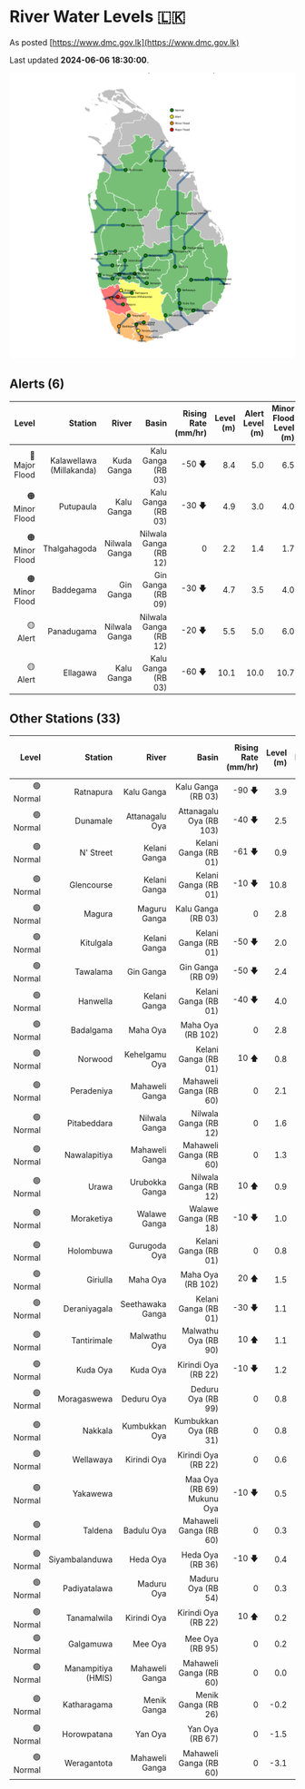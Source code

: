 # River Water Levels :sri_lanka:

As posted [https://www.dmc.gov.lk](https://www.dmc.gov.lk)

Last updated **2024-06-06 18:30:00**.

<div id="river-water-level-map">

![images/river-water-level-map.png](images/river-water-level-map.png)

</div>

## Alerts (6)

| Level | Station | River | Basin | Rising Rate (mm/hr) | Level (m) | Alert Level (m) | Minor Flood Level (m) | Major Flood Level (m) |
| --: | --: | --: | --: | --: | --: | --: | --: | --: |
| 🔴 Major Flood | Kalawellawa (Millakanda) | Kuda Ganga | Kalu Ganga (RB 03) | -50 🡇 | 8.4 | 5.0 | 6.5 | 8.0 |
| 🟠 Minor Flood | Putupaula | Kalu Ganga | Kalu Ganga (RB 03) | -30 🡇 | 4.9 | 3.0 | 4.0 | 5.0 |
| 🟠 Minor Flood | Thalgahagoda | Nilwala Ganga | Nilwala Ganga (RB 12) | 0  | 2.2 | 1.4 | 1.7 | 2.8 |
| 🟠 Minor Flood | Baddegama | Gin Ganga | Gin Ganga (RB 09) | -30 🡇 | 4.7 | 3.5 | 4.0 | 5.0 |
| 🟡 Alert | Panadugama | Nilwala Ganga | Nilwala Ganga (RB 12) | -20 🡇 | 5.5 | 5.0 | 6.0 | 7.5 |
| 🟡 Alert | Ellagawa | Kalu Ganga | Kalu Ganga (RB 03) | -60 🡇 | 10.1 | 10.0 | 10.7 | 12.2 |

## Other Stations (33)

| Level | Station | River | Basin | Rising Rate (mm/hr) | Level (m) | Alert Level (m) | Minor Flood Level (m) | Major Flood Level (m) |
| --: | --: | --: | --: | --: | --: | --: | --: | --: |
| 🟢 Normal | Ratnapura | Kalu Ganga | Kalu Ganga (RB 03) | -90 🡇 | 3.9 | 5.2 | 7.5 | 9.5 |
| 🟢 Normal | Dunamale | Attanagalu Oya | Attanagalu Oya (RB 103) | -40 🡇 | 2.5 | 3.3 | 4.4 | 5.5 |
| 🟢 Normal | N' Street | Kelani Ganga | Kelani Ganga (RB 01) | -61 🡇 | 0.9 | 1.2 | 1.5 | 2.1 |
| 🟢 Normal | Glencourse | Kelani Ganga | Kelani Ganga (RB 01) | -10 🡇 | 10.8 | 15.0 | 16.5 | 19.0 |
| 🟢 Normal | Magura | Maguru Ganga | Kalu Ganga (RB 03) | 0  | 2.8 | 4.0 | 6.0 | 7.5 |
| 🟢 Normal | Kitulgala | Kelani Ganga | Kelani Ganga (RB 01) | -50 🡇 | 2.0 | 3.0 | 4.0 | 6.0 |
| 🟢 Normal | Tawalama | Gin Ganga | Gin Ganga (RB 09) | -50 🡇 | 2.4 | 4.0 | 6.0 | 7.5 |
| 🟢 Normal | Hanwella | Kelani Ganga | Kelani Ganga (RB 01) | -40 🡇 | 4.0 | 7.0 | 8.0 | 10.0 |
| 🟢 Normal | Badalgama | Maha Oya | Maha Oya (RB 102) | 0  | 2.8 | 5.0 | 6.2 | 9.6 |
| 🟢 Normal | Norwood | Kehelgamu Oya | Kelani Ganga (RB 01) | 10 🡅 | 0.8 | 1.5 | 3.0 | 4.5 |
| 🟢 Normal | Peradeniya | Mahaweli Ganga | Mahaweli Ganga (RB 60) | 0  | 2.1 | 5.0 | 7.0 | 9.0 |
| 🟢 Normal | Pitabeddara | Nilwala Ganga | Nilwala Ganga (RB 12) | 0  | 1.6 | 4.0 | 5.0 | 6.5 |
| 🟢 Normal | Nawalapitiya | Mahaweli Ganga | Mahaweli Ganga (RB 60) | 0  | 1.3 | 3.5 | 5.0 | 6.0 |
| 🟢 Normal | Urawa | Urubokka Ganga | Nilwala Ganga (RB 12) | 10 🡅 | 0.9 | 2.5 | 4.0 | 6.0 |
| 🟢 Normal | Moraketiya | Walawe Ganga | Walawe Ganga (RB 18) | -10 🡇 | 1.0 | 3.0 | 5.0 | 7.0 |
| 🟢 Normal | Holombuwa | Gurugoda Oya | Kelani Ganga (RB 01) | 0  | 0.8 | 3.0 | 3.4 | 5.0 |
| 🟢 Normal | Giriulla | Maha Oya | Maha Oya (RB 102) | 20 🡅 | 1.5 | 5.5 | 6.5 | 7.5 |
| 🟢 Normal | Deraniyagala | Seethawaka Ganga | Kelani Ganga (RB 01) | -30 🡇 | 1.1 | 4.8 | 5.8 | 6.4 |
| 🟢 Normal | Tantirimale | Malwathu Oya | Malwathu Oya (RB 90) | 10 🡅 | 1.1 | 5.0 | 6.8 | 7.8 |
| 🟢 Normal | Kuda Oya | Kuda Oya | Kirindi Oya (RB 22) | -10 🡇 | 1.2 | 6.9 | 8.4 | 8.8 |
| 🟢 Normal | Moragaswewa | Deduru Oya | Deduru Oya (RB 99) | 0  | 0.8 | 4.8 | 6.0 | 7.0 |
| 🟢 Normal | Nakkala | Kumbukkan Oya | Kumbukkan Oya (RB 31) | 0  | 0.8 | 5.0 | 6.0 | 7.5 |
| 🟢 Normal | Wellawaya | Kirindi Oya | Kirindi Oya (RB 22) | 0  | 0.6 | 4.4 | 5.4 | 5.9 |
| 🟢 Normal | Yakawewa |  | Maa Oya (RB 69) Mukunu Oya | -10 🡇 | 0.5 | 4.0 | 5.0 | 6.0 |
| 🟢 Normal | Taldena | Badulu Oya | Mahaweli Ganga (RB 60) | 0  | 0.3 | 3.0 | 4.0 | 5.0 |
| 🟢 Normal | Siyambalanduwa | Heda Oya | Heda Oya (RB 36) | -10 🡇 | 0.4 | 4.5 | 6.0 | 7.0 |
| 🟢 Normal | Padiyatalawa | Maduru Oya | Maduru Oya (RB 54) | 0  | 0.3 | 4.0 | 4.5 | 6.0 |
| 🟢 Normal | Tanamalwila | Kirindi Oya | Kirindi Oya (RB 22) | 10 🡅 | 0.2 | 4.0 | 5.0 | 5.5 |
| 🟢 Normal | Galgamuwa | Mee Oya | Mee Oya (RB 95) | 0  | 0.2 | 4.8 | 5.9 | 8.0 |
| 🟢 Normal | Manampitiya (HMIS) | Mahaweli Ganga | Mahaweli Ganga (RB 60) | 0  | 0.0 | 3.0 | 4.3 | 6.0 |
| 🟢 Normal | Katharagama | Menik Ganga | Menik Ganga (RB 26) | 0  | -0.2 | 4.0 | 4.6 | 6.5 |
| 🟢 Normal | Horowpatana | Yan Oya | Yan Oya (RB 67) | 0  | -1.5 | 6.0 | 7.5 | 10.5 |
| 🟢 Normal | Weragantota | Mahaweli Ganga | Mahaweli Ganga (RB 60) | 0  | -3.1 | 5.0 | 6.0 | 8.0 |
